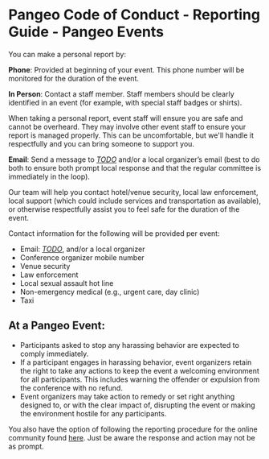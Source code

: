 # Pangeo Code of Conduct - Reporting Guide - Pangeo Events

You can make a personal report by:

**Phone**: Provided at beginning of your event. This phone number will be
monitored for the duration of the event.

**In Person**: Contact a staff member. Staff members should be clearly
identified in an event (for example, with special staff badges or shirts).

When taking a personal report, event staff will ensure you are safe and cannot be
overheard. They may involve other event staff to ensure your report is managed
properly. This can be uncomfortable, but we'll handle it respectfully and you
can bring someone to support you.

**Email**: Send a message to
[*TODO*](mailto:TODO) and/or a local organizer’s
email (best to do both to ensure both prompt local response and that the
regular committee is immediately in the loop).

Our team will help you contact hotel/venue security, local law enforcement,
local support (which could include services and transportation as available), or
otherwise respectfully assist you to feel safe for the duration of the event.

Contact information for the following will be provided per event:

* Email: [*TODO*](mailto:TODO), and/or a local
  organizer
* Conference organizer mobile number
* Venue security
* Law enforcement
* Local sexual assault hot line
* Non-emergency medical (e.g., urgent care, day clinic)
* Taxi


## At a Pangeo Event:
* Participants asked to stop any harassing behavior are expected to comply
  immediately.
* If a participant engages in harassing behavior, event organizers retain the
  right to take any actions to keep the event a welcoming environment for all
  participants. This includes warning the offender or expulsion from the
  conference with no refund.
* Event organizers may take action to remedy or set right anything designed to,
  or with the clear impact of, disrupting the event or making the environment
  hostile for any participants.

You also have the option of following the reporting procedure for the online
community found [here](TODO). Just be aware
the response and action may not be as prompt.
